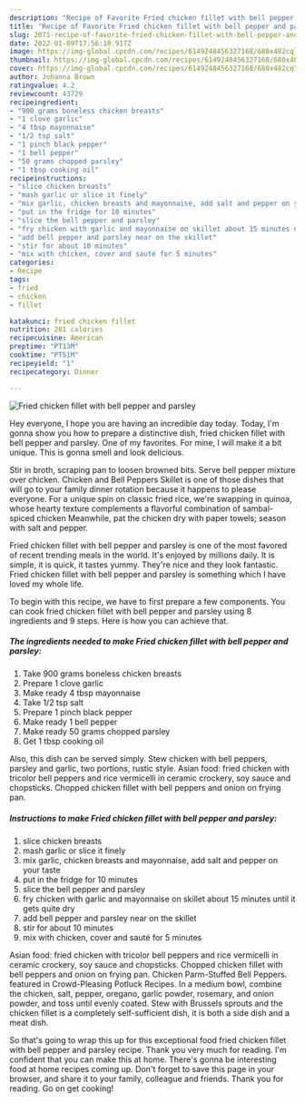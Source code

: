 ```yaml
---
description: "Recipe of Favorite Fried chicken fillet with bell pepper and parsley"
title: "Recipe of Favorite Fried chicken fillet with bell pepper and parsley"
slug: 2071-recipe-of-favorite-fried-chicken-fillet-with-bell-pepper-and-parsley
date: 2022-01-09T17:56:10.917Z
image: https://img-global.cpcdn.com/recipes/6149248456327168/680x482cq70/fried-chicken-fillet-with-bell-pepper-and-parsley-recipe-main-photo.jpg
thumbnail: https://img-global.cpcdn.com/recipes/6149248456327168/680x482cq70/fried-chicken-fillet-with-bell-pepper-and-parsley-recipe-main-photo.jpg
cover: https://img-global.cpcdn.com/recipes/6149248456327168/680x482cq70/fried-chicken-fillet-with-bell-pepper-and-parsley-recipe-main-photo.jpg
author: Johanna Brown
ratingvalue: 4.2
reviewcount: 43729
recipeingredient:
- "900 grams boneless chicken breasts"
- "1 clove garlic"
- "4 tbsp mayonnaise"
- "1/2 tsp salt"
- "1 pinch black pepper"
- "1 bell pepper"
- "50 grams chopped parsley"
- "1 tbsp cooking oil"
recipeinstructions:
- "slice chicken breasts"
- "mash garlic or slice it finely"
- "mix garlic, chicken breasts and mayonnaise, add salt and pepper on your taste"
- "put in the fridge for 10 minutes"
- "slice the bell pepper and parsley"
- "fry chicken with garlic and mayonnaise on skillet about 15 minutes until it gets quite dry"
- "add bell pepper and parsley near on the skillet"
- "stir for about 10 minutes"
- "mix with chicken, cover and sauté for 5 minutes"
categories:
- Recipe
tags:
- fried
- chicken
- fillet

katakunci: fried chicken fillet 
nutrition: 281 calories
recipecuisine: American
preptime: "PT13M"
cooktime: "PT51M"
recipeyield: "1"
recipecategory: Dinner

---
```



![Fried chicken fillet with bell pepper and parsley](https://img-global.cpcdn.com/recipes/6149248456327168/680x482cq70/fried-chicken-fillet-with-bell-pepper-and-parsley-recipe-main-photo.jpg)

Hey everyone, I hope you are having an incredible day today. Today, I'm gonna show you how to prepare a distinctive dish, fried chicken fillet with bell pepper and parsley. One of my favorites. For mine, I will make it a bit unique. This is gonna smell and look delicious.

Stir in broth, scraping pan to loosen browned bits. Serve bell pepper mixture over chicken. Chicken and Bell Peppers Skillet is one of those dishes that will go to your family dinner rotation because it happens to please everyone. For a unique spin on classic fried rice, we&#39;re swapping in quinoa, whose hearty texture complements a flavorful combination of sambal-spiced chicken Meanwhile, pat the chicken dry with paper towels; season with salt and pepper.

Fried chicken fillet with bell pepper and parsley is one of the most favored of recent trending meals in the world. It's enjoyed by millions daily. It is simple, it is quick, it tastes yummy. They're nice and they look fantastic. Fried chicken fillet with bell pepper and parsley is something which I have loved my whole life.


To begin with this recipe, we have to first prepare a few components. You can cook fried chicken fillet with bell pepper and parsley using 8 ingredients and 9 steps. Here is how you can achieve that.

<!--inarticleads1-->

##### The ingredients needed to make Fried chicken fillet with bell pepper and parsley:

1. Take 900 grams boneless chicken breasts
1. Prepare 1 clove garlic
1. Make ready 4 tbsp mayonnaise
1. Take 1/2 tsp salt
1. Prepare 1 pinch black pepper
1. Make ready 1 bell pepper
1. Make ready 50 grams chopped parsley
1. Get 1 tbsp cooking oil


Also, this dish can be served simply. Stew chicken with bell peppers, parsley and garlic, two portions, rustic style. Asian food: fried chicken with tricolor bell peppers and rice vermicelli in ceramic crockery, soy sauce and chopsticks. Chopped chicken fillet with bell peppers and onion on frying pan. 

<!--inarticleads2-->

##### Instructions to make Fried chicken fillet with bell pepper and parsley:

1. slice chicken breasts
1. mash garlic or slice it finely
1. mix garlic, chicken breasts and mayonnaise, add salt and pepper on your taste
1. put in the fridge for 10 minutes
1. slice the bell pepper and parsley
1. fry chicken with garlic and mayonnaise on skillet about 15 minutes until it gets quite dry
1. add bell pepper and parsley near on the skillet
1. stir for about 10 minutes
1. mix with chicken, cover and sauté for 5 minutes


Asian food: fried chicken with tricolor bell peppers and rice vermicelli in ceramic crockery, soy sauce and chopsticks. Chopped chicken fillet with bell peppers and onion on frying pan. Chicken Parm-Stuffed Bell Peppers. featured in Crowd-Pleasing Potluck Recipes. In a medium bowl, combine the chicken, salt, pepper, oregano, garlic powder, rosemary, and onion powder, and toss until evenly coated. Stew with Brussels sprouts and the chicken fillet is a completely self-sufficient dish, it is both a side dish and a meat dish. 

So that's going to wrap this up for this exceptional food fried chicken fillet with bell pepper and parsley recipe. Thank you very much for reading. I'm confident that you can make this at home. There's gonna be interesting food at home recipes coming up. Don't forget to save this page in your browser, and share it to your family, colleague and friends. Thank you for reading. Go on get cooking!

